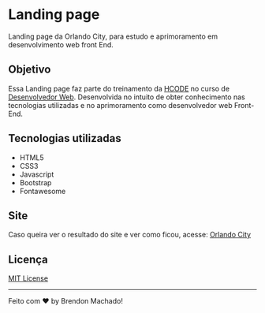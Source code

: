 # Landing page
Landing page da Orlando City, para estudo e aprimoramento em desenvolvimento web front End.

## Objetivo

Essa Landing page faz parte do treinamento da [HCODE](https://hcode.com.br/) no curso de [Desenvolvedor Web](https://hcode.com.br/cursos/WEBFULL). Desenvolvida no intuito de obter conhecimento nas tecnologias utilizadas e no aprimoramento como desenvolvedor web Front-End.

## Tecnologias utilizadas

* HTML5
* CSS3
* Javascript
* Bootstrap
* Fontawesome

## Site

Caso queira ver o resultado do site e ver como ficou, acesse: [Orlando City](https://benmacario.github.io/Landing-page-byHCODE/)

## Licença

[MIT License](LICENSE)

---

Feito com ❤️ by Brendon Machado!